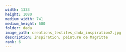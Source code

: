 ```yaml
---
width: 1333
height: 1080
medium_width: 741
medium_height: 600
folder: dada
image_path: creations_textiles_dada_inspiration2.jpg
description: Inspiration, peinture de Magritte
rank: 6
---
```

